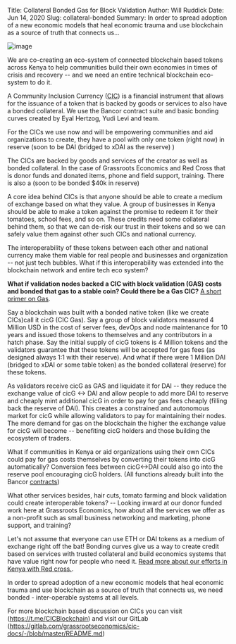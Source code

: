 Title: Collateral Bonded Gas for Block Validation
Author: Will Ruddick
Date: Jun 14, 2020
Slug: collateral-bonded
Summary: In order to spread adoption of a new economic models that heal economic trauma and use blockchain as a source of truth that connects us...

![image](/images/blog/collateral-bonded1.webp)

We are co-creating an eco-system of connected blockchain based tokens
across Kenya to help communities build their own economies in times of
crisis and recovery -- and we need an entire technical blockchain
eco-system to do it.

A Community Inclusion Currency
([CIC](https://gitlab.com/grassrootseconomics/cic-docs/-/blob/master/README.md))
is a financial instrument that allows for the issuance of a token that
is backed by goods or services to also have a bonded collateral. We use
the Bancor contract suite and basic bonding curves created by Eyal
Hertzog, Yudi Levi and team.

For the CICs we use now and will be empowering communities and aid
organizations to create, they have a pool with only one token (right
now) in reserve (soon to be DAI (bridged to xDAI as the reserve) )

The CICs are backed by goods and services of the creator as well as
bonded collateral. In the case of Grassroots Economics and Red Cross
that is donor funds and donated items, phone and field support,
training. There is also a (soon to be bonded $40k in reserve)

A core idea behind CICs is that anyone should be able to create a medium
of exchange based on what they value. A group of businesses in Kenya
should be able to make a token against the promise to redeem it for
their tomatoes, school fees, and so on. These credits need some
collateral behind them, so that we can de-risk our trust in their tokens
and so we can safely value them against other such CICs and national
currency.

The interoperability of these tokens between each other and national
currency make them viable for real people and businesses and
organization -- not just tech bubbles. What if this interoperability was
extended into the blockchain network and entire tech eco system?

**What if validation nodes backed a CIC with block validation (GAS)
costs and bonded that gas to a stable coin? Could there be a Gas CIC?**
[A short primer on
Gas](https://www.investopedia.com/terms/g/gas-ethereum.asp).

Say a blockchain was built with a bonded native token (like we create
CICs)call it cicG (CIC Gas). Say a group of block validators measured 4
Million USD in the cost of server fees, devOps and node maintenance for
10 years and issued those tokens to themselves and any contributors in a
hatch phase. Say the initial supply of cicG tokens is 4 Million tokens
and the validators guarantee that these tokens will be accepted for gas
fees (as designed always 1:1 with their reserve). And what if there were
1 Million DAI (bridged to xDAI or some table token) as the bonded
collateral (reserve) for these tokens.

As validators receive cicG as GAS and liquidate it for DAI -- they
reduce the exchange value of cicG \<-\> DAI and allow people to add more
DAI to reserve and cheaply mint additional cicG in order to pay for gas
fees cheaply (filling back the reserve of DAI). This creates a
constrained and autonomous market for cicG while allowing validators to
pay for maintaining their nodes. The more demand for gas on the
blockchain the higher the exchange value for cicG will become --
benefiting cicG holders and those building the ecosystem of traders.

What if communities in Kenya or aid organizations using their own CICs
could pay for gas costs themselves by converting their tokens into cicG
automatically? Conversion fees between cicG\<-\>DAI could also go into
the reserve pool encouraging cicG holders. (All functions already built
into the Bancor
[contracts](https://github.com/bancorprotocol/contracts))

What other services besides, hair cuts, tomato farming and block
validation could create interoperable tokens? -- Looking inward at our
donor funded work here at Grassroots Economics, how about all the
services we offer as a non-profit such as small business networking and
marketing, phone support, and training?

Let's not assume that everyone can use ETH or DAI tokens as a medium of
exchange right off the bat! Bonding curves give us a way to create
credit based on services with trusted collateral and build economics
systems that have value right now for people who need it. [Read more
about our efforts in Kenya with Red
cross.](https://www.cityam.com/empowering-communities-with-alternative-currencies-towards-a-post-covid-economy/).

In order to spread adoption of a new economic models that heal economic
trauma and use blockchain as a source of truth that connects us, we need
bonded - inter-operable systems at all levels.

For more blockchain based discussion on CICs you can visit
(https://t.me/CICBlockchain) and visit our GitLab
(https://gitlab.com/grassrootseconomics/cic-docs/-/blob/master/README.md)

